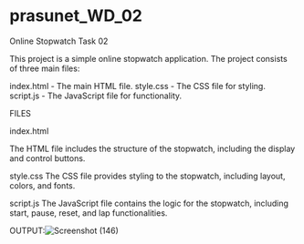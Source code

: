 # prasunet_WD_02

Online Stopwatch Task 02

This project is a simple online stopwatch application. The project consists of three main files:

index.html - The main HTML file. style.css - The CSS file for styling. script.js - The JavaScript file for functionality.

FILES

index.html

The HTML file includes the structure of the stopwatch, including the display and control buttons.

style.css The CSS file provides styling to the stopwatch, including layout, colors, and fonts.

script.js The JavaScript file contains the logic for the stopwatch, including start, pause, reset, and lap functionalities.


OUTPUT:![Screenshot (146)](https://github.com/user-attachments/assets/39d9ebc0-0df0-4fc6-871c-cd5cf68d9c46)

